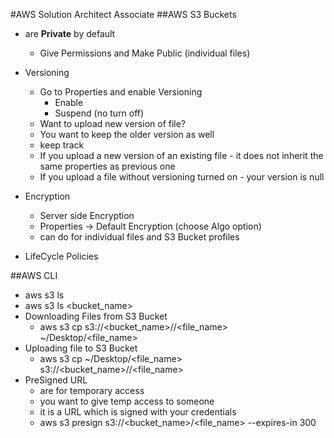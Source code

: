 #AWS Solution Architect Associate
##AWS S3 Buckets
- are **Private** by default
    - Give Permissions and Make Public (individual files)
    
- Versioning
    - Go to Properties and enable Versioning
        - Enable
        - Suspend (no turn off)
    - Want to upload new version of file?
    - You want to keep the older version as well
    - keep track
    - If you upload a new version of an existing file - it does not inherit the same properties as previous one
    - If you upload a file without versioning turned on - your version is null
    
- Encryption
    - Server side Encryption
    - Properties -> Default Encryption (choose Algo option)
    - can do for individual files and S3 Bucket profiles

- LifeCycle Policies
    
##AWS CLI
- aws s3 ls
- aws s3 ls <bucket_name>
- Downloading Files from S3 Bucket
    - aws s3 cp s3://<bucket_name>/<folder>/<file_name> ~/Desktop/<file_name>
- Uploading file to S3 Bucket
    - aws s3 cp ~/Desktop/<file_name> s3://<bucket_name>/<folder>/<file_name>
- PreSigned URL
    - are for temporary access
    - you want to give temp access to someone
    - it is a URL which is signed with your credentials
    - aws s3 presign s3://<bucket_name>/<file_name> --expires-in 300   
    